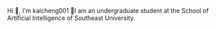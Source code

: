 Hi 👋, I'm kaicheng001
🤗I am an undergraduate student at the School of Artificial Intelligence of Southeast University.
